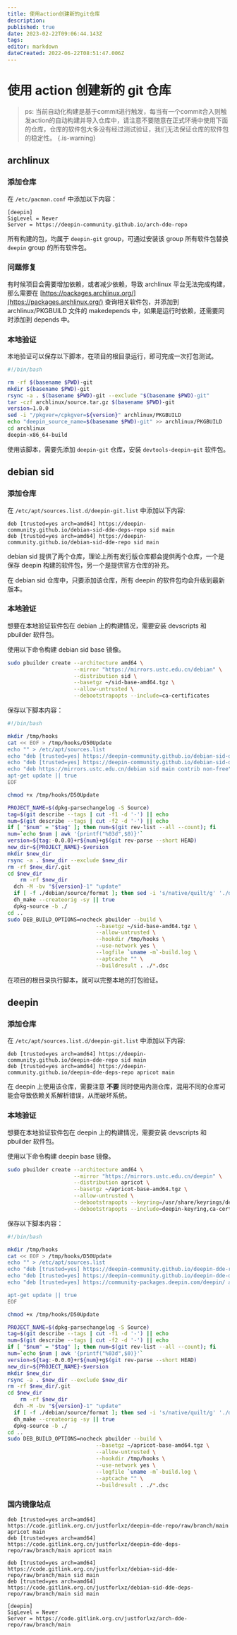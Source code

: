 ```yaml
---
title: 使用action创建新的git仓库
description: 
published: true
date: 2023-02-22T09:06:44.143Z
tags: 
editor: markdown
dateCreated: 2022-06-22T08:51:47.006Z
---
```


# 使用 action 创建新的 git 仓库
> ps: 当前自动化构建是基于commit进行触发，每当有一个commit合入则触发action的自动构建并导入仓库中，请注意不要随意在正式环境中使用下面的仓库，仓库的软件包大多没有经过测试验证，我们无法保证仓库的软件包的稳定性。
{.is-warning}

## archlinux

### 添加仓库

在 `/etc/pacman.conf` 中添加以下内容：

```
[deepin]
SigLevel = Never
Server = https://deepin-community.github.io/arch-dde-repo
```

所有构建的包，均属于 `deepin-git` group，可通过安装该 group 所有软件包替换 `deepin` group 的所有软件包。

### 问题修复

有时候项目会需要增加依赖，或者减少依赖，导致 archlinux 平台无法完成构建，那么需要在 [https://packages.archlinux.org/](https://packages.archlinux.org/) 查询相关软件包，并添加到 archlinux/PKGBUILD 文件的 makedepends 中，如果是运行时依赖，还需要同时添加到 depends 中。

### 本地验证

本地验证可以保存以下脚本，在项目的根目录运行，即可完成一次打包测试。

```bash
#!/bin/bash

rm -rf $(basename $PWD)-git
mkdir $(basename $PWD)-git
rsync -a . $(basename $PWD)-git --exclude "$(basename $PWD)-git"
tar -czf archlinux/source.tar.gz $(basename $PWD)-git
version=1.0.0
sed -i "/pkgver=/cpkgver=${version}" archlinux/PKGBUILD
echo "deepin_source_name=$(basename $PWD)-git" >> archlinux/PKGBUILD
cd archlinux
deepin-x86_64-build
```

使用该脚本，需要先添加 `deepin-git` 仓库，安装 `devtools-deepin-git` 软件包。

## debian sid

### 添加仓库

在 `/etc/apt/sources.list.d/deepin-git.list` 中添加以下内容:

```
deb [trusted=yes arch=amd64] https://deepin-community.github.io/debian-sid-dde-deps-repo sid main
deb [trusted=yes arch=amd64] https://deepin-community.github.io/debian-sid-dde-repo sid main
```

debian sid 提供了两个仓库，理论上所有发行版仓库都会提供两个仓库，一个是保存 deepin 构建的软件包，另一个是提供官方仓库的补充。

在 debian sid 仓库中，只要添加该仓库，所有 deepin 的软件包均会升级到最新版本。

### 本地验证

想要在本地验证软件包在 debian 上的构建情况，需要安装 devscripts 和 pbuilder 软件包。

使用以下命令构建 debian sid base 镜像。

```bash
sudo pbuilder create --architecture amd64 \
                     --mirror "https://mirrors.ustc.edu.cn/debian" \
                     --distribution sid \
                     --basetgz ~/sid-base-amd64.tgz \
                     --allow-untrusted \
                     --debootstrapopts --include=ca-certificates
```

保存以下脚本内容：

```bash
#!/bin/bash

mkdir /tmp/hooks
cat << EOF > /tmp/hooks/D50Update
echo "" > /etc/apt/sources.list
echo "deb [trusted=yes] https://deepin-community.github.io/debian-sid-dde-deps-repo sid main" >> /etc/apt/sources.list
echo "deb [trusted=yes] https://deepin-community.github.io/debian-sid-dde-repo sid main" >> /etc/apt/sources.list
echo "deb https://mirrors.ustc.edu.cn/debian sid main contrib non-free" >> /etc/apt/sources.list
apt-get update || true
EOF

chmod +x /tmp/hooks/D50Update

PROJECT_NAME=$(dpkg-parsechangelog -S Source)
tag=$(git describe --tags | cut -f1 -d '-') || echo
num=$(git describe --tags | cut -f2 -d '-') || echo
if [ "$num" = "$tag" ]; then num=$(git rev-list --all --count); fi
num=`echo $num | awk '{printf("%03d",$0)}'`
version=${tag:-0.0.0}+r${num}+g$(git rev-parse --short HEAD)
new_dir=${PROJECT_NAME}-$version
mkdir $new_dir
rsync -a . $new_dir --exclude $new_dir
rm -rf $new_dir/.git
cd $new_dir
	rm -rf $new_dir
  dch -M -bv "${version}-1" "update"
  if [ -f ./debian/source/format ]; then sed -i 's/native/quilt/g' './debian/source/format'; fi
  dh_make --createorig -sy || true
  dpkg-source -b ./
cd ..
sudo DEB_BUILD_OPTIONS=nocheck pbuilder --build \
                            --basetgz ~/sid-base-amd64.tgz \
                            --allow-untrusted \
                            --hookdir /tmp/hooks \
                            --use-network yes \
                            --logfile `uname -m`-build.log \
                            --aptcache "" \
                            --buildresult . ./*.dsc
```

在项目的根目录执行脚本，就可以完整本地的打包验证。

## deepin

### 添加仓库

在 `/etc/apt/sources.list.d/deepin-git.list` 中添加以下内容:

```
deb [trusted=yes arch=amd64] https://deepin-community.github.io/deepin-dde-repo sid main
deb [trusted=yes arch=amd64] https://deepin-community.github.io/deepin-dde-deps-repo apricot main
```

在 deepin 上使用该仓库，需要注意 **不要** 同时使用内测仓库，混用不同的仓库可能会导致依赖关系解析错误，从而破坏系统。

### 本地验证

想要在本地验证软件包在 deepin 上的构建情况，需要安装 devscripts 和 pbuilder 软件包。

使用以下命令构建 deepin base 镜像。

```bash
sudo pbuilder create --architecture amd64 \
                     --mirror "https://mirrors.ustc.edu.cn/deepin" \
                     --distribution apricot \
                     --basetgz ~/apricot-base-amd64.tgz \
                     --allow-untrusted \
                     --debootstrapopts --keyring=/usr/share/keyrings/deepin-archive-camel-keyring.gpg \
                     --debootstrapopts --include=deepin-keyring,ca-certificates
```

保存以下脚本内容：

```bash
#!/bin/bash

mkdir /tmp/hooks
cat << EOF > /tmp/hooks/D50Update
echo "" > /etc/apt/sources.list
echo "deb [trusted=yes] https://deepin-community.github.io/deepin-dde-repo apricot main" >> /etc/apt/sources.list
echo "deb [trusted=yes] https://deepin-community.github.io/deepin-dde-deps-repo apricot main" >> /etc/apt/sources.list
echo "deb [trusted=yes] https://community-packages.deepin.com/deepin/ apricot main contrib non-free" >> /etc/apt/sources.list

apt-get update || true
EOF

chmod +x /tmp/hooks/D50Update

PROJECT_NAME=$(dpkg-parsechangelog -S Source)
tag=$(git describe --tags | cut -f1 -d '-') || echo
num=$(git describe --tags | cut -f2 -d '-') || echo
if [ "$num" = "$tag" ]; then num=$(git rev-list --all --count); fi
num=`echo $num | awk '{printf("%03d",$0)}'`
version=${tag:-0.0.0}+r${num}+g$(git rev-parse --short HEAD)
new_dir=${PROJECT_NAME}-$version
mkdir $new_dir
rsync -a . $new_dir --exclude $new_dir
rm -rf $new_dir/.git
cd $new_dir
	rm -rf $new_dir
  dch -M -bv "${version}-1" "update"
  if [ -f ./debian/source/format ]; then sed -i 's/native/quilt/g' './debian/source/format'; fi
  dh_make --createorig -sy || true
  dpkg-source -b ./
cd ..
sudo DEB_BUILD_OPTIONS=nocheck pbuilder --build \
                            --basetgz ~/apricot-base-amd64.tgz \
                            --allow-untrusted \
                            --hookdir /tmp/hooks \
                            --use-network yes \
                            --logfile `uname -m`-build.log \
                            --aptcache "" \
                            --buildresult . ./*.dsc
```

### 国内镜像站点
```
deb [trusted=yes arch=amd64] https://code.gitlink.org.cn/justforlxz/deepin-dde-repo/raw/branch/main apricot main
deb [trusted=yes arch=amd64] https://code.gitlink.org.cn/justforlxz/deepin-dde-deps-repo/raw/branch/main apricot main

deb [trusted=yes arch=amd64] https://code.gitlink.org.cn/justforlxz/debian-sid-dde-repo/raw/branch/main sid main
deb [trusted=yes arch=amd64] https://code.gitlink.org.cn/justforlxz/debian-sid-dde-deps-repo/raw/branch/main sid main

[deepin]
SigLevel = Never
Server = https://code.gitlink.org.cn/justforlxz/arch-dde-repo/raw/branch/main
```
